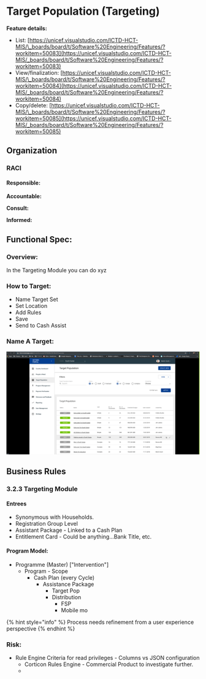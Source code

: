 # Target Population \(Targeting\)

**Feature details:** 

* List: [https://unicef.visualstudio.com/ICTD-HCT-MIS/\_boards/board/t/Software%20Engineering/Features/?workitem=50083](https://unicef.visualstudio.com/ICTD-HCT-MIS/_boards/board/t/Software%20Engineering/Features/?workitem=50083)
* View/finalization: [https://unicef.visualstudio.com/ICTD-HCT-MIS/\_boards/board/t/Software%20Engineering/Features/?workitem=50084](https://unicef.visualstudio.com/ICTD-HCT-MIS/_boards/board/t/Software%20Engineering/Features/?workitem=50084)
* Copy/delete: [https://unicef.visualstudio.com/ICTD-HCT-MIS/\_boards/board/t/Software%20Engineering/Features/?workitem=50085](https://unicef.visualstudio.com/ICTD-HCT-MIS/_boards/board/t/Software%20Engineering/Features/?workitem=50085)

## Organization

### RACI

#### **Responsible:**

**Accountable:**

**Consult:**

**Informed:**

## Functional Spec:

### Overview:

In the Targeting Module you can do xyz

### How to Target:

* Name Target Set
* Set Location
* Add Rules
* Save
* Send to Cash Assist

### Name A Target:

![](../../../.gitbook/assets/screen-recording-2019-11-06-at-11.48-am.gif)

## Business Rules

### 3.2.3 Targeting Module

#### Entrees

* Synonymous with Households. 
* Registration Group Level 
* Assistant Package - Linked to a Cash Plan
* Entitlement Card - Could be anything...Bank Title, etc.

#### Program Model:

* Programme \(Master\) \["Intervention"\]
  * Program - Scope
    * Cash Plan \(every Cycle\)
      * Assistance Package
        * Target Pop
        * Distribution
          * FSP
          * Mobile mo

{% hint style="info" %}
Process needs refinement from a user experience perspective 
{% endhint %}

### Risk:

* Rule Engine Criteria for read privileges - Columns vs JSON configuration
  * Corticon Rules Engine - Commercial Product to investigate further. 
  * 

